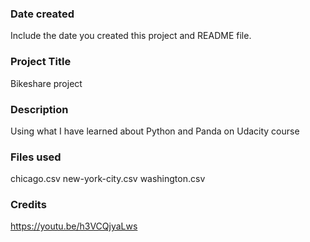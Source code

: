 ### Date created
Include the date you created this project and README file.

### Project Title
Bikeshare project

### Description
Using what I have learned about Python and Panda on Udacity course 

### Files used
chicago.csv
new-york-city.csv
washington.csv

### Credits
https://youtu.be/h3VCQjyaLws

